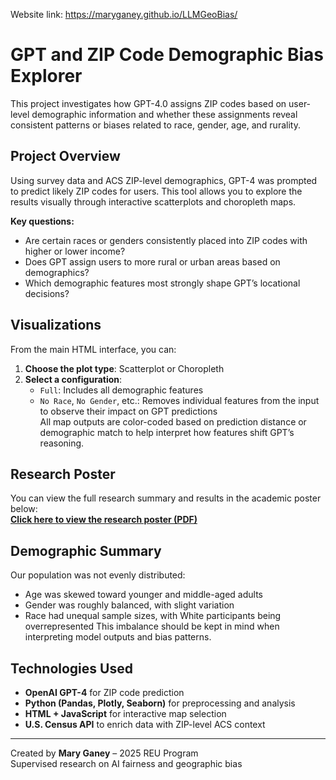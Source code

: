 Website link: https://maryganey.github.io/LLMGeoBias/
# GPT and ZIP Code Demographic Bias Explorer

This project investigates how GPT-4.0 assigns ZIP codes based on user-level demographic information and whether these assignments reveal consistent patterns or biases related to race, gender, age, and rurality.  

## Project Overview

Using survey data and ACS ZIP-level demographics, GPT-4 was prompted to predict likely ZIP codes for users. This tool allows you to explore the results visually through interactive scatterplots and choropleth maps.  

**Key questions:**
- Are certain races or genders consistently placed into ZIP codes with higher or lower income?  
- Does GPT assign users to more rural or urban areas based on demographics?  
- Which demographic features most strongly shape GPT’s locational decisions?  

## Visualizations  
From the main HTML interface, you can:  
1. **Choose the plot type**: Scatterplot or Choropleth  
2. **Select a configuration**:  
   - `Full`: Includes all demographic features  
   - `No Race`, `No Gender`, etc.: Removes individual features from the input to observe their impact on GPT predictions  
All map outputs are color-coded based on prediction distance or demographic match to help interpret how features shift GPT’s reasoning.  

## Research Poster
You can view the full research summary and results in the academic poster below:  
[**Click here to view the research poster (PDF)**](POSTER_LINK_HERE)

## Demographic Summary
Our population was not evenly distributed:
- Age was skewed toward younger and middle-aged adults
- Gender was roughly balanced, with slight variation
- Race had unequal sample sizes, with White participants being overrepresented
This imbalance should be kept in mind when interpreting model outputs and bias patterns.

## Technologies Used

- **OpenAI GPT-4** for ZIP code prediction
- **Python (Pandas, Plotly, Seaborn)** for preprocessing and analysis
- **HTML + JavaScript** for interactive map selection
- **U.S. Census API** to enrich data with ZIP-level ACS context
---

Created by **Mary Ganey** – 2025 REU Program  
Supervised research on AI fairness and geographic bias
